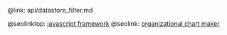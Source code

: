 @link: api/datastore_filter.md

@seolinktop: [javascript framework](https://webix.com)
@seolink: [organizational chart maker](https://webix.com/widget/organogram/)